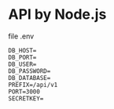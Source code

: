 # API by Node.js
file .env
```
DB_HOST=
DB_PORT=
DB_USER=
DB_PASSWORD=
DB_DATABASE=
PREFIX=/api/v1
PORT=3000
SECRETKEY=
```
